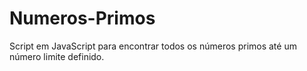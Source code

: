 # Numeros-Primos
Script em JavaScript para encontrar todos os números primos até um número limite definido.

